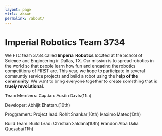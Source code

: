 ```yaml
---
layout: page
title: About
permalink: /about/
---
```

# Imperial Robotics Team 3734

We FTC team 3734 called **Imperial Robotics** located at the School of Science and Engineering in Dallas, TX. Our mission is to 
spread robotics in the world so that people learn how fun and engaging the robotics competitions of FIRST are. This year,
we hope to participate in several communtiy service projects and build a robot using the **help of the community**. We
want to bring everyone together to create something that is **truely revolutional**.

Team Members:
Captian: Austin Davis(11th)

Developer: Abhijit Bhattaru(10th)

Proggramers:
Project lead: Rohit Shankar(10th)
Maximo Mateo(10th)

Build Team:
Build Lead: Christian Saldaña(10th)
Brandon Alba
Dalia Quezaba(11th)
